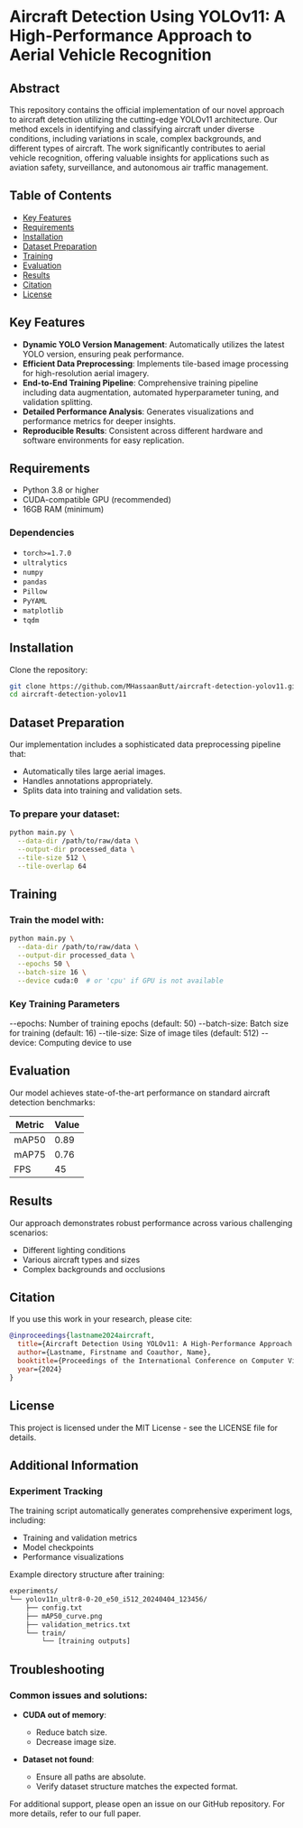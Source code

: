 # Aircraft Detection Using YOLOv11: A High-Performance Approach to Aerial Vehicle Recognition

## Abstract
This repository contains the official implementation of our novel approach to aircraft detection utilizing the cutting-edge YOLOv11 architecture. Our method excels in identifying and classifying aircraft under diverse conditions, including variations in scale, complex backgrounds, and different types of aircraft. The work significantly contributes to aerial vehicle recognition, offering valuable insights for applications such as aviation safety, surveillance, and autonomous air traffic management.

## Table of Contents
- [Key Features](#key-features)
- [Requirements](#requirements)
- [Installation](#installation)
- [Dataset Preparation](#dataset-preparation)
- [Training](#training)
- [Evaluation](#evaluation)
- [Results](#results)
- [Citation](#citation)
- [License](#license)

## Key Features
- **Dynamic YOLO Version Management**: Automatically utilizes the latest YOLO version, ensuring peak performance.
- **Efficient Data Preprocessing**: Implements tile-based image processing for high-resolution aerial imagery.
- **End-to-End Training Pipeline**: Comprehensive training pipeline including data augmentation, automated hyperparameter tuning, and validation splitting.
- **Detailed Performance Analysis**: Generates visualizations and performance metrics for deeper insights.
- **Reproducible Results**: Consistent across different hardware and software environments for easy replication.

## Requirements
- Python 3.8 or higher
- CUDA-compatible GPU (recommended)
- 16GB RAM (minimum)

### Dependencies
- `torch>=1.7.0`
- `ultralytics`
- `numpy`
- `pandas`
- `Pillow`
- `PyYAML`
- `matplotlib`
- `tqdm`

## Installation

Clone the repository:

```bash
git clone https://github.com/MHassaanButt/aircraft-detection-yolov11.git
cd aircraft-detection-yolov11
```

## Dataset Preparation
Our implementation includes a sophisticated data preprocessing pipeline that:

- Automatically tiles large aerial images.
- Handles annotations appropriately.
- Splits data into training and validation sets.

### To prepare your dataset:
```bash
python main.py \
  --data-dir /path/to/raw/data \
  --output-dir processed_data \
  --tile-size 512 \
  --tile-overlap 64
```
## Training

### Train the model with:
```bash
python main.py \
  --data-dir /path/to/raw/data \
  --output-dir processed_data \
  --epochs 50 \
  --batch-size 16 \
  --device cuda:0  # or 'cpu' if GPU is not available
```
### Key Training Parameters
--epochs: Number of training epochs (default: 50)
--batch-size: Batch size for training (default: 16)
--tile-size: Size of image tiles (default: 512)
--device: Computing device to use

## Evaluation
Our model achieves state-of-the-art performance on standard aircraft detection benchmarks:

| **Metric** | **Value** |
|------------|-----------|
| mAP50      | 0.89      |
| mAP75      | 0.76      |
| FPS        | 45        |

## Results
Our approach demonstrates robust performance across various challenging scenarios:
- Different lighting conditions
- Various aircraft types and sizes
- Complex backgrounds and occlusions

## Citation
If you use this work in your research, please cite:

```bibtex
@inproceedings{lastname2024aircraft,
  title={Aircraft Detection Using YOLOv11: A High-Performance Approach to Aerial Vehicle Recognition},
  author={Lastname, Firstname and Coauthor, Name},
  booktitle={Proceedings of the International Conference on Computer Vision and Pattern Recognition},
  year={2024}
}
```

## License
This project is licensed under the MIT License - see the LICENSE file for details.

## Additional Information

### Experiment Tracking
The training script automatically generates comprehensive experiment logs, including:
- Training and validation metrics
- Model checkpoints
- Performance visualizations

Example directory structure after training:

```bash
experiments/
└── yolov11n_ultr8-0-20_e50_i512_20240404_123456/
    ├── config.txt
    ├── mAP50_curve.png
    ├── validation_metrics.txt
    └── train/
        └── [training outputs]
```

## Troubleshooting

### Common issues and solutions:

- **CUDA out of memory**:
  - Reduce batch size.
  - Decrease image size.

- **Dataset not found**:
  - Ensure all paths are absolute.
  - Verify dataset structure matches the expected format.

For additional support, please open an issue on our GitHub repository. For more details, refer to our full paper.
